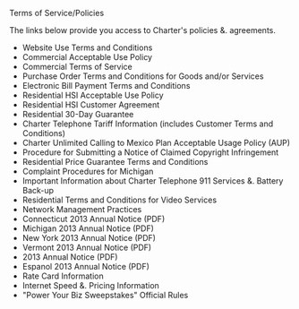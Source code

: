 Terms of Service/Policies

The links below provide you access to Charter's policies &. agreements.

*   Website Use Terms and Conditions
*   Commercial Acceptable Use Policy
*   Commercial Terms of Service
*   Purchase Order Terms and Conditions for Goods and/or Services
*   Electronic Bill Payment Terms and Conditions
*   Residential HSI Acceptable Use Policy
*   Residential HSI Customer Agreement
*   Residential 30-Day Guarantee
*   Charter Telephone Tariff Information (includes Customer Terms and Conditions)
*   Charter Unlimited Calling to Mexico Plan Acceptable Usage Policy (AUP)
*   Procedure for Submitting a Notice of Claimed Copyright Infringement
*   Residential Price Guarantee Terms and Conditions
*   Complaint Procedures for Michigan
*   Important Information about Charter Telephone 911 Services &. Battery Back-up
*   Residential Terms and Conditions for Video Services
*   Network Management Practices
*   Connecticut 2013 Annual Notice (PDF)
*   Michigan 2013 Annual Notice (PDF)
*   New York 2013 Annual Notice (PDF)
*   Vermont 2013 Annual Notice (PDF)
*   2013 Annual Notice (PDF)
*   Espanol 2013 Annual Notice (PDF)
*   Rate Card Information
*   Internet Speed &. Pricing Information
*   "Power Your Biz Sweepstakes" Official Rules